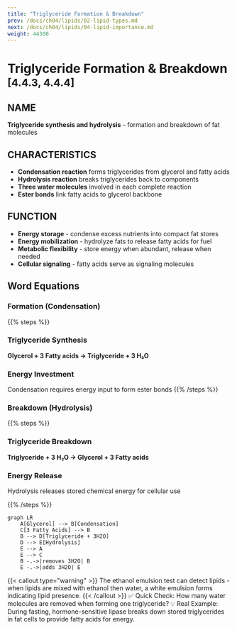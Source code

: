 ```yaml
---
title: "Triglyceride Formation & Breakdown"
prev: /docs/ch04/lipids/02-lipid-types.md
next: /docs/ch04/lipids/04-lipid-importance.md
weight: 44300
---
```


# Triglyceride Formation & Breakdown <sub>[4.4.3, 4.4.4]</sub>

## NAME
**Triglyceride synthesis and hydrolysis** - formation and breakdown of fat molecules

## CHARACTERISTICS
- **Condensation reaction** forms triglycerides from glycerol and fatty acids
- **Hydrolysis reaction** breaks triglycerides back to components
- **Three water molecules** involved in each complete reaction
- **Ester bonds** link fatty acids to glycerol backbone

## FUNCTION
- **Energy storage** - condense excess nutrients into compact fat stores
- **Energy mobilization** - hydrolyze fats to release fatty acids for fuel
- **Metabolic flexibility** - store energy when abundant, release when needed
- **Cellular signaling** - fatty acids serve as signaling molecules

## Word Equations

### Formation (Condensation)
{{% steps %}}

### Triglyceride Synthesis
**Glycerol + 3 Fatty acids → Triglyceride + 3 H₂O**

### Energy Investment
Condensation requires energy input to form ester bonds
{{% /steps %}}

### Breakdown (Hydrolysis)
{{% steps %}}

### Triglyceride Breakdown  
**Triglyceride + 3 H₂O → Glycerol + 3 Fatty acids**

### Energy Release
Hydrolysis releases stored chemical energy for cellular use

{{% /steps %}}

```mermaid
graph LR
    A[Glycerol] --> B[Condensation]
    C[3 Fatty Acids] --> B
    B --> D[Triglyceride + 3H2O]
    D --> E[Hydrolysis]
    E --> A
    E --> C
    B -.->|removes 3H2O| B
    E -.->|adds 3H2O| E
```

{{< callout type="warning" >}}
The ethanol emulsion test can detect lipids - when lipids are mixed with ethanol then water, a white emulsion forms indicating lipid presence.
{{< /callout >}}
✅ Quick Check: How many water molecules are removed when forming one triglyceride?
💡 Real Example: During fasting, hormone-sensitive lipase breaks down stored triglycerides in fat cells to provide fatty acids for energy.